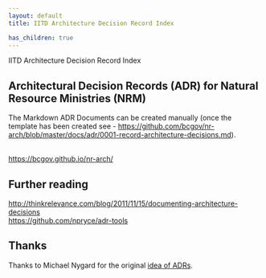 ```yaml
---
layout: default
title: IITD Architecture Decision Record Index

has_children: true
---
```


<script>
{% include toc.html html=content %}
</script>

IITD Architecture Decision Record Index
## Architectural Decision Records (ADR) for Natural Resource Ministries (NRM)



The Markdown ADR Documents can be created manually (once the template has been created see - https://github.com/bcgov/nr-arch/blob/master/docs/adr/0001-record-architecture-decisions.md).<br><br>

<https://bcgov.github.io/nr-arch/>

## Further reading
<http://thinkrelevance.com/blog/2011/11/15/documenting-architecture-decisions><br>
<https://github.com/npryce/adr-tools> 

## Thanks

Thanks to Michael Nygard for the original [idea of ADRs](http://thinkrelevance.com/blog/2011/11/15/documenting-architecture-decisions).
